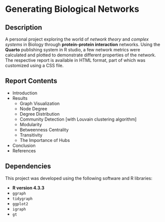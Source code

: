 # Generating Biological Networks 

## Description
A personal project exploring the world of *network theory* and *complex systems* in Biology through **protein-protein interaction** networks.
Using the **Quarto** publishing system in R studio, a few network metrics were calculated and plotted to demonstrate different properties of the network.
The respective report is available in HTML format, part of which was customized using a CSS file.

## Report Contents
* Introduction
* Results
  - Graph Visualization
  - Node Degree
  - Degree Distribution
  - Community Detection [with Louvain clustering algorithm]
  - Modularity
  - Betweenness Centrality
  - Transitivity
  - The Importance of Hubs
* Conclusion
* References
  
## Dependencies
This project was developed using the following software and R libraries:

- **R version 4.3.3**
- `ggraph`
- `tidygraph`
- `ggplot2`
- `igraph`
- `gt`
